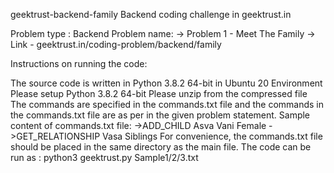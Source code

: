 geektrust-backend-family
Backend coding challenge in geektrust.in

Problem type : Backend Problem name: -> Problem 1 - Meet The Family -> Link - geektrust.in/coding-problem/backend/family

Instructions on running the code:

The source code is written in Python 3.8.2 64-bit in Ubuntu 20 Environment
Please setup Python 3.8.2 64-bit
Please unzip from the compressed file
The commands are specified in the commands.txt file and the commands in the commands.txt file are as per in the given problem statement. Sample content of commands.txt file: ->ADD_CHILD Asva Vani Female ->GET_RELATIONSHIP Vasa Siblings
For convenience, the commands.txt file should be placed in the same directory as the main file. The code can be run as : python3 geektrust.py Sample1/2/3.txt